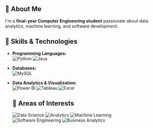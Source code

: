 ## 🚀 About Me
I'm a **final-year Computer Engineering student** passionate about data analytics, machine learning, and software development. 
## 🔧 Skills & Technologies
- **Programming Languages:**  
  ![Python](https://img.shields.io/badge/Python-3776AB?style=for-the-badge&logo=python&logoColor=white) ![Java](https://img.shields.io/badge/Java-ED8B00?style=for-the-badge&logo=openjdk&logoColor=white)  


  
- **Databases:**  
  ![MySQL](https://img.shields.io/badge/MySQL-4479A1?style=for-the-badge&logo=mysql&logoColor=white)  

- **Data Analytics & Visualization:**  
  ![Power BI](https://img.shields.io/badge/Power%20BI-F2C811?style=for-the-badge&logo=powerbi&logoColor=black)  ![Tableau](https://img.shields.io/badge/Tableau-E97627?style=for-the-badge&logo=tableau&logoColor=white)   ![Excel](https://img.shields.io/badge/Excel-217346?style=for-the-badge&logo=microsoft-excel&logoColor=white)  

  ## 🌟 Areas of Interests
  ![Data Science](https://img.shields.io/badge/Data%20Science-FF6F00?style=for-the-badge&logo=databricks&logoColor=white)  ![Analytics](https://img.shields.io/badge/Analytics-0057D8?style=for-the-badge&logo=google-analytics&logoColor=white)  ![Machine Learning](https://img.shields.io/badge/Machine%20Learning-0277BD?style=for-the-badge&logo=tensorflow&logoColor=white)  ![Software Engineering](https://img.shields.io/badge/Software%20Engineering-2C3E50?style=for-the-badge&logo=github&logoColor=white)   ![Business Analytics](https://img.shields.io/badge/Business%20Analytics-0072C6?style=for-the-badge&logo=microsoft-power-bi&logoColor=white)  
  
